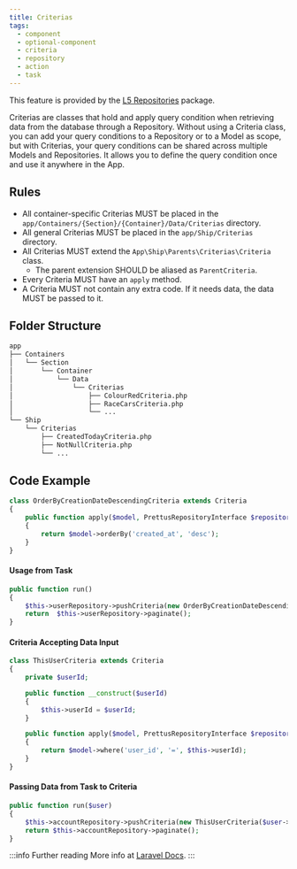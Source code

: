 ```yaml
---
title: Criterias
tags:
  - component
  - optional-component
  - criteria
  - repository
  - action
  - task
---
```


This feature is provided by the [L5 Repositories](https://github.com/andersao/l5-repository) package.

Criterias are classes that hold and apply query condition when retrieving data from the database through a Repository.
Without using a Criteria class, you can add your query conditions to a Repository or to a Model as scope,
but with Criterias, your query conditions can be shared across multiple Models and Repositories.
It allows you to define the query condition once and use it anywhere in the App.

## Rules

- All container-specific Criterias MUST be placed in the `app/Containers/{Section}/{Container}/Data/Criterias` directory.
- All general Criterias MUST be placed in the `app/Ship/Criterias` directory.
- All Criterias MUST extend the `App\Ship\Parents\Criterias\Criteria` class.
  - The parent extension SHOULD be aliased as `ParentCriteria`.
- Every Criteria MUST have an `apply` method.
- A Criteria MUST not contain any extra code. If it needs data, the data MUST be passed to it.

## Folder Structure

```markdown
app
├── Containers
│   └── Section
│       └── Container
│           └── Data
│               └── Criterias
│                   ├── ColourRedCriteria.php
│                   ├── RaceCarsCriteria.php
│                   └── ...
└── Ship
    └── Criterias
        ├── CreatedTodayCriteria.php
        ├── NotNullCriteria.php
        └── ...
```

## Code Example

```php
class OrderByCreationDateDescendingCriteria extends Criteria
{
    public function apply($model, PrettusRepositoryInterface $repository)
    {
        return $model->orderBy('created_at', 'desc');
    }
}
```

#### Usage from Task

```php
public function run()
{
    $this->userRepository->pushCriteria(new OrderByCreationDateDescendingCriteria());
    return  $this->userRepository->paginate();
}
```

#### Criteria Accepting Data Input

```php
class ThisUserCriteria extends Criteria
{
    private $userId;

    public function __construct($userId)
    {
        $this->userId = $userId;
    }

    public function apply($model, PrettusRepositoryInterface $repository)
    {
        return $model->where('user_id', '=', $this->userId);
    }
}
```

#### Passing Data from Task to Criteria

```php
public function run($user)
{
    $this->accountRepository->pushCriteria(new ThisUserCriteria($user->id));
    return $this->accountRepository->paginate();
}

```

:::info Further reading
More info at [Laravel Docs](https://github.com/andersao/l5-repository#create-a-criteria).
:::

